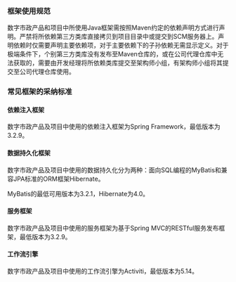 ### 框架使用规范

数字市政产品和项目中所使用Java框架需按照Maven约定的依赖声明方式进行声明。严禁将所依赖第三方类库直接拷贝到项目目录中或提交到SCM服务器上。声明依赖时仅需要声明主要依赖项，对于主要依赖下的子孙依赖无需显示定义。对于极端条件下，个别第三方类库没有发布至Maven仓库的，或在公司代理仓库中无法获取的，需要由开发经理将所依赖类库提交至架构师小组，有架构师小组将其提交至公司代理仓库使用。

### 常见框架的采纳标准

#### 依赖注入框架

数字市政产品及项目中使用的依赖注入框架为Spring Framework，最低版本为3.2.9。

#### 数据持久化框架

数字市政产品及项目中使用的数据持久化分为两种：面向SQL编程的MyBatis和兼容JPA标准的ORM框架Hibernate。

MyBatis的最低可用版本为3.2.1，Hibernate为4.0。

#### 服务框架

数字市政产品及项目中使用的服务框架为基于Spring MVC的RESTful服务发布框架，最低版本为3.2.9。

#### 工作流引擎

数字市政产品及项目中使用的工作流引擎为Activiti，最低版本为5.14。
